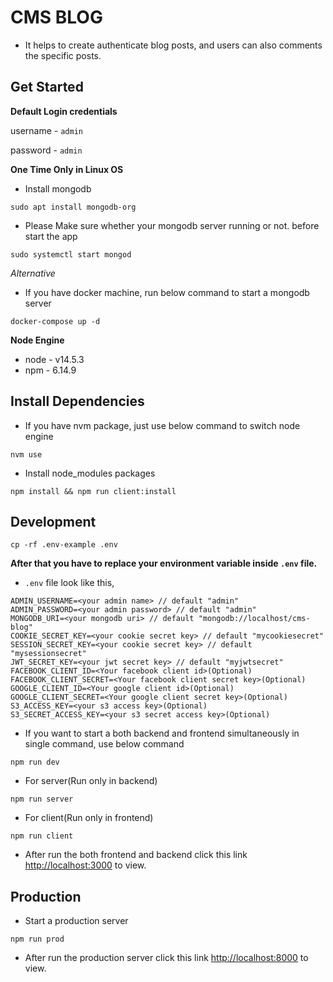# CMS BLOG

- It helps to create authenticate blog posts, and users can also comments the specific posts.

## Get Started

**Default Login credentials**

username - `admin`

password - `admin`

**One Time Only in Linux OS**

- Install mongodb
```shell
sudo apt install mongodb-org
```

- Please Make sure whether your mongodb server running or not. before start the app
```
sudo systemctl start mongod
```

*Alternative*

- If you have docker machine, run below command to start a mongodb server
```shell
docker-compose up -d
```

**Node Engine**
- node - v14.5.3
- npm - 6.14.9

## Install Dependencies

- If you have nvm package, just use below command to switch node engine
```shell
nvm use
```

- Install node_modules packages
```shell
npm install && npm run client:install
```

## Development

```shell
cp -rf .env-example .env
```

**After that you have to replace your environment variable inside `.env` file.**

- `.env` file look like this,

```env
ADMIN_USERNAME=<your admin name> // default "admin"
ADMIN_PASSWORD=<your admin password> // default "admin"
MONGODB_URI=<your mongodb uri> // default "mongodb://localhost/cms-blog"
COOKIE_SECRET_KEY=<your cookie secret key> // default "mycookiesecret"
SESSION_SECRET_KEY=<your cookie secret key> // default "mysessionsecret"
JWT_SECRET_KEY=<your jwt secret key> // default "myjwtsecret"
FACEBOOK_CLIENT_ID=<Your facebook client id>(Optional)
FACEBOOK_CLIENT_SECRET=<Your facebook client secret key>(Optional)
GOOGLE_CLIENT_ID=<Your google client id>(Optional)
GOOGLE_CLIENT_SECRET=<Your google client secret key>(Optional)
S3_ACCESS_KEY=<your s3 access key>(Optional)
S3_SECRET_ACCESS_KEY=<your s3 secret access key>(Optional)
```

- If you want to start a both backend and frontend simultaneously in single command, use below command
```shell
npm run dev
```

- For server(Run only in backend)
```shell
npm run server
```

- For client(Run only in frontend)
```shell
npm run client
```

- After run the both frontend and backend click this link [http://localhost:3000](http://localhost:3000) to view.

## Production

- Start a production server
```shell
npm run prod
```

- After run the production server click this link [http://localhost:8000](http://localhost:8000) to view.
